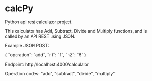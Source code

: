 # calcPy
Python api rest calculator project.

This calculator has Add, Subtract, Divide and Multiply functions, and is called by an API REST using JSON.

Example JSON POST:

{
    "operation": "add",
    "n1": "1",
    "n2": "5"
}

Endpoint:
http://localhost:4000/calculator

Operation codes:
"add", "subtract", "divide", "multiply"